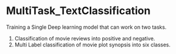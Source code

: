 # MultiTask_TextClassification

Training a Single Deep learning model that can work on two tasks.
  1. Classification of movie reviews into positive and negative.
  2. Multi Label classification of movie plot synopsis into six classes.
